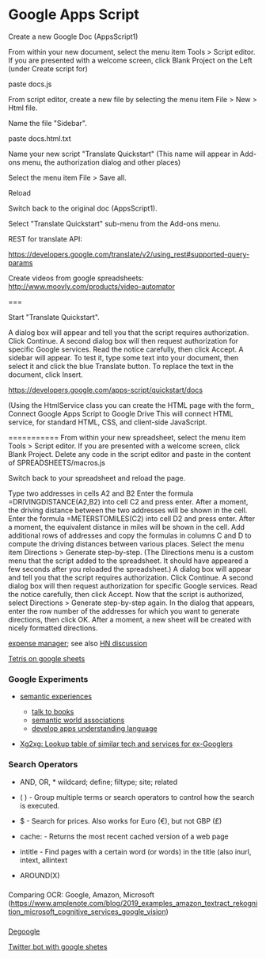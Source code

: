 Google Apps Script
=======

Create a new Google Doc (AppsScript1)

From within your new document, select the menu item Tools > Script editor. 
If you are presented with a welcome screen, click Blank Project on the Left 
(under Create script for)

paste docs.js

From script editor, create a new file by selecting the menu item File > New > Html file. 

Name the file "Sidebar".

paste docs.html.txt

Name your new script "Translate Quickstart"
(This name will appear in Add-ons menu, the authorization dialog and other places)

Select the menu item File > Save all. 

Reload

Switch back to the original doc (AppsScript1).

Select "Translate Quickstart" sub-menu from the Add-ons menu. 

REST for translate API:

https://developers.google.com/translate/v2/using_rest#supported-query-params

Create videos from google spreadsheets:
http://www.moovly.com/products/video-automator

===

Start "Translate Quickstart".

A dialog box will appear and tell you that the script requires authorization. 
Click Continue. A second dialog box will then request authorization for specific Google services. Read the notice carefully, then click Accept.
A sidebar will appear. To test it, type some text into your document, 
then select it and click the blue Translate button. To replace the text in the document, click Insert.


https://developers.google.com/apps-script/quickstart/docs



(Using the HtmlService class you can create the HTML page with the form_
Connect Google Apps Script to Google Drive
This will connect HTML service, for standard HTML, CSS, and client-side JavaScript.

===========
From within your new spreadsheet, select the menu item Tools > Script editor. If you are presented with a welcome screen, click Blank Project.
Delete any code in the script editor and paste in the content of SPREADSHEETS/macros.js

Switch back to your spreadsheet and reload the page.

Type two addresses in cells A2 and B2
Enter the formula =DRIVINGDISTANCE(A2,B2) into cell C2 and press enter. After a moment, the driving distance between the two addresses will be shown in the cell.
Enter the formula =METERSTOMILES(C2) into cell D2 and press enter. After a moment, the equivalent distance in miles will be shown in the cell.
Add additional rows of addresses and copy the formulas in columns C and D to compute the driving distances between various places.
Select the menu item Directions > Generate step-by-step. (The Directions menu is a custom menu that the script added to the spreadsheet. It should have appeared a few seconds after you reloaded the spreadsheet.)
A dialog box will appear and tell you that the script requires authorization. Click Continue. A second dialog box will then request authorization for specific Google services. Read the notice carefully, then click Accept.
Now that the script is authorized, select Directions > Generate step-by-step again. In the dialog that appears, enter the row number of the addresses for which you want to generate directions, then click OK. After a moment, a new sheet will be created with nicely formatted directions.

[expense manager](https://github.com/mitul45/expense-manager); see also [HN discussion](https://news.ycombinator.com/item?id=14279653)

[Tetris on google sheets](https://plumsempy.com/2018/09/17/tetris-on-google-sheets/)

### Google Experiments

* [semantic experiences](https://research.google.com/semanticexperiences/)
   * [talk to books](https://books.google.com/talktobooks/)
   * [semantic world associations](https://research.google.com/semantris/)
   * [develop apps understanding language](https://research.google.com/semanticexperiences/for-developers.html)
   
* [	Xg2xg: Lookup table of similar tech and services for ex-Googlers](https://github.com/jhuangtw-dev/xg2xg)   
   
 ### Search Operators
 
+ AND, OR, * wildcard; define; filtype; site; related

+ ( ) -  Group multiple terms or search operators to control how the search is executed.

+ $ - Search for prices. Also works for Euro (€), but not GBP (£) 

+ cache: - Returns the most recent cached version of a web page

+ intitle - Find pages with a certain word (or words) in the title (also inurl, intext, allintext

+ AROUND(X)

###


Comparing OCR: Google, Amazon, Microsoft
(https://www.amplenote.com/blog/2019_examples_amazon_textract_rekognition_microsoft_cognitive_services_google_vision)

###
[Degoogle](https://github.com/tycrek/degoogle)

[Twitter bot with google shetes](https://medium.com/javascript-in-plain-english/build-your-own-twitter-bot-with-google-sheets-d9a8ef955fa1)
